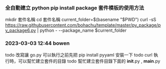### 全自動建立 python pip install package 套件模板的使用方法
mkdir 套件名稱
cd 套件名稱
current_folder=$(basename "$PWD")
curl -sS https://raw.githubusercontent.com/bohachu/template/master/py_package/py_package6.py | python - --package_name $current_folder

### 2023-03-03 12:44 bowen
todo 改寫讓 go.py 可以執行之前先把 pip install pyyaml 安裝一下
todo curl 執行時，可以幫忙建立套件的目錄
todo 幫忙建立套件目錄下面的 __init__.py , __main__.py
